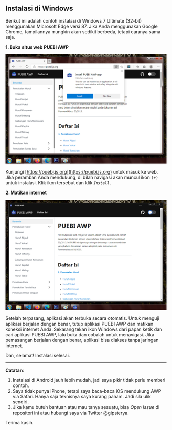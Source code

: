 ## Instalasi di Windows

Berikut ini adalah contoh instalasi di Windows 7 Ultimate (32-bit) menggunakan Microsoft Edge versi 87. Jika Anda menggunakan Google Chrome, tampilannya mungkin akan sedikit berbeda, tetapi caranya sama saja.

**1. Buka situs web PUEBI AWP**

![PUEBI-Desktop](./puebi-desktop-1.png)

Kunjungi [https://puebi.js.org](https://puebi.js.org) untuk masuk ke web. Jika peramban Anda mendukung, di bilah navigasi akan muncul ikon `(+)` untuk instalasi. Klik ikon tersebut dan klik *`Install`*.

**2. Matikan internet**

![PUEBI-Desktop](./puebi-desktop-2.png)

Setelah terpasang, aplikasi akan terbuka secara otomatis. Untuk menguji aplikasi berjalan dengan benar, tutup aplikasi PUEBI AWP dan matikan koneksi internet Anda. Sekarang tekan ikon Windows dari papan ketik dan cari aplikasi PUEBI AWP, lalu buka dan cobalah untuk menavigasi. Jika pemasangan berjalan dengan benar, aplikasi bisa diakses tanpa jaringan internet.

Dan, selamat! Instalasi selesai.

---

**Catatan**:

1. Instalasi di Android jauh lebih mudah, jadi saya pikir tidak perlu memberi contoh.
2. Saya tidak punya iPhone, tetapi saya baca-baca iOS mendukung AWP via Safari. Hanya saja teknisnya saya kurang paham. Jadi sila ulik sendiri.
3. Jika kamu butuh bantuan atau mau tanya sesuatu, bisa *Open Issue* di repositori ini atau hubungi saya via Twitter @gipsterya.

Terima kasih.